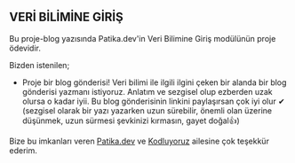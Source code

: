 ## VERİ BİLİMİNE GİRİŞ
Bu proje-blog yazısında Patika.dev'in Veri Bilimine Giriş modülünün proje ödevidir.

Bizden istenilen;

- Proje bir blog gönderisi! Veri bilimi ile ilgili ilgini çeken bir alanda bir blog gönderisi yazmanı istiyoruz. Anlatım ve sezgisel olup ezberden uzak olursa o kadar iyii. Bu blog gönderisinin linkini paylaşırsan çok iyi olur ✔ (sezgisel olarak bir yazı yazarken uzun sürebilir, önemli olan üzerine düşünmek, uzun sürmesi şevkinizi kırmasın, gayet doğal👍)

Bize bu imkanları veren [Patika.dev](https://www.patika.dev/) ve [Kodluyoruz](https://kodluyoruz.org/tr/kodluyoruz/) ailesine çok teşekkür ederim.